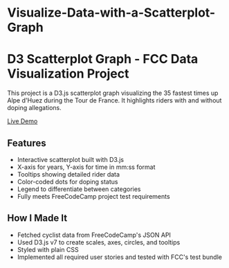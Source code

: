 # Visualize-Data-with-a-Scatterplot-Graph
# D3 Scatterplot Graph - FCC Data Visualization Project

This project is a D3.js scatterplot graph visualizing the 35 fastest times up Alpe d'Huez during the Tour de France. It highlights riders with and without doping allegations.

[Live Demo](https://your-live-demo-link.com)

## Features

- Interactive scatterplot built with D3.js
- X-axis for years, Y-axis for time in mm:ss format
- Tooltips showing detailed rider data
- Color-coded dots for doping status
- Legend to differentiate between categories
- Fully meets FreeCodeCamp project test requirements

## How I Made It

- Fetched cyclist data from FreeCodeCamp's JSON API
- Used D3.js v7 to create scales, axes, circles, and tooltips
- Styled with plain CSS
- Implemented all required user stories and tested with FCC's test bundle


